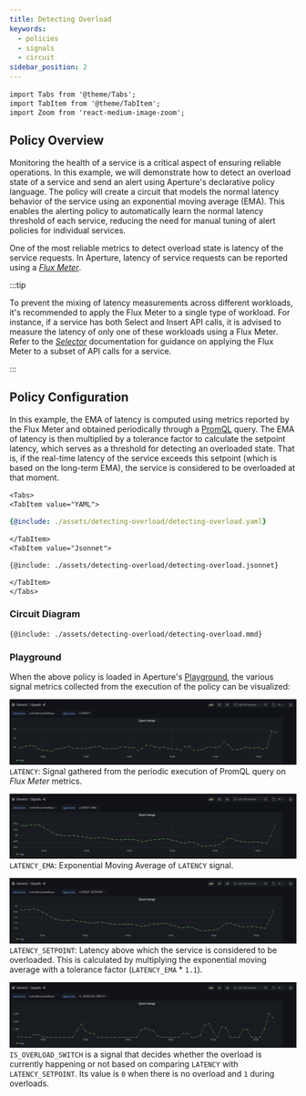 ```yaml
---
title: Detecting Overload
keywords:
  - policies
  - signals
  - circuit
sidebar_position: 2
---
```


```mdx-code-block
import Tabs from '@theme/Tabs';
import TabItem from '@theme/TabItem';
import Zoom from 'react-medium-image-zoom';
```

## Policy Overview

Monitoring the health of a service is a critical aspect of ensuring reliable
operations. In this example, we will demonstrate how to detect an overload state
of a service and send an alert using Aperture's declarative policy language. The
policy will create a circuit that models the normal latency behavior of the
service using an exponential moving average (EMA). This enables the alerting
policy to automatically learn the normal latency threshold of each service,
reducing the need for manual tuning of alert policies for individual services.

One of the most reliable metrics to detect overload state is latency of the
service requests. In Aperture, latency of service requests can be reported using
a [_Flux Meter_](/concepts/flux-meter.md).

:::tip

To prevent the mixing of latency measurements across different workloads, it's
recommended to apply the Flux Meter to a single type of workload. For instance,
if a service has both Select and Insert API calls, it is advised to measure the
latency of only one of these workloads using a Flux Meter. Refer to the
[_Selector_](/concepts/selector.md) documentation for guidance on applying the
Flux Meter to a subset of API calls for a service.

:::

## Policy Configuration

In this example, the EMA of latency is computed using metrics reported by the
Flux Meter and obtained periodically through a
[PromQL](https://prometheus.io/docs/prometheus/latest/querying/basics/) query.
The EMA of latency is then multiplied by a tolerance factor to calculate the
setpoint latency, which serves as a threshold for detecting an overloaded state.
That is, if the real-time latency of the service exceeds this setpoint (which is
based on the long-term EMA), the service is considered to be overloaded at that
moment.

```mdx-code-block
<Tabs>
<TabItem value="YAML">
```

```yaml
{@include: ./assets/detecting-overload/detecting-overload.yaml}
```

```mdx-code-block
</TabItem>
<TabItem value="Jsonnet">
```

```jsonnet
{@include: ./assets/detecting-overload/detecting-overload.jsonnet}
```

```mdx-code-block
</TabItem>
</Tabs>
```

### Circuit Diagram

<Zoom>

```mermaid
{@include: ./assets/detecting-overload/detecting-overload.mmd}
```

</Zoom>

### Playground

When the above policy is loaded in Aperture's
[Playground](https://github.com/fluxninja/aperture/blob/main/playground/README.md),
the various signal metrics collected from the execution of the policy can be
visualized:

<Zoom>

![LATENCY](./assets/detecting-overload/latency.png) `LATENCY`: Signal gathered
from the periodic execution of PromQL query on _Flux Meter_ metrics.

</Zoom>

<Zoom>

![LATENCY_EMA](./assets/detecting-overload/latency_ema.png) `LATENCY_EMA`:
Exponential Moving Average of `LATENCY` signal.

</Zoom>

<Zoom>

![LATENCY_SETPOINT](./assets/detecting-overload/latency_setpoint.png)
`LATENCY_SETPOINT`: Latency above which the service is considered to be
overloaded. This is calculated by multiplying the exponential moving average
with a tolerance factor (`LATENCY_EMA` \* `1.1`).

</Zoom>

<Zoom>

![IS_OVERLOAD_SWITCH](./assets/detecting-overload/is_overload_switch.png)
`IS_OVERLOAD_SWITCH` is a signal that decides whether the overload is currently
happening or not based on comparing `LATENCY` with `LATENCY_SETPOINT`. Its value
is `0` when there is no overload and `1` during overloads.

</Zoom>
